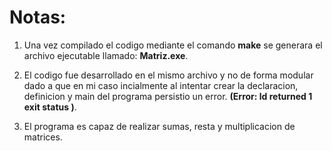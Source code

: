 # Notas:

1. Una vez compilado el codigo mediante el comando **make** se generara el archivo ejecutable llamado: **Matriz.exe**.

2. El codigo fue desarrollado en el mismo archivo y no de forma modular dado a que en mi caso incialmente al intentar crear la declaracion, definicion y main del programa persistio un error.
**(Error: ld returned 1 exit status )**.

3. El programa es capaz de realizar sumas, resta y multiplicacion de matrices.